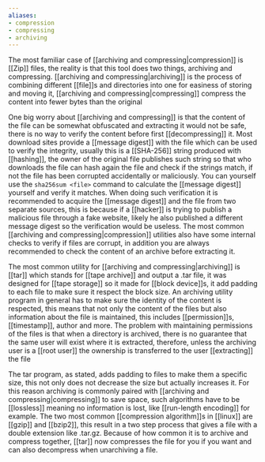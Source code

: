 ```yaml
---
aliases:
- compression
- compressing
- archiving
---
```


The most familiar case of [[archiving and compressing|compression]] is [[Zip]] files, the reality is that this tool does two things, archiving and compressing.
[[archiving and compressing|archiving]] is the process of combining different [[file]]s and directories into one for easiness of storing and moving it, [[archiving and compressing|compressing]] compress the content into fewer bytes than the original

One big worry about [[archiving and compressing]] is that the content of the file can be somewhat obfuscated and extracting it would not be safe, there is no way to verify the content before first [[decompressing]] it.
Most download sites provide a [[message digest]] with the file which can be used to verify the integrity, usually this is a [[SHA-256]] string produced with [[hashing]], the owner of the original file publishes such string so that who downloads the file can hash again the file and check if the strings match, if not the file has been corrupted accidentally or maliciously.
You can yourself use the `sha256sum <file>` command to calculate the [[message digest]] yourself and verify it matches.
When doing such verification it is recommended to acquire the [[message digest]] and the file from two separate sources, this is because if a [[hacker]] is trying to publish a malicious file through a fake website, likely he also published a different message digest so the verification would be useless.
The most common [[archiving and compressing|compression]] utilities also have some internal checks to verify if files are corrupt, in addition you are always recommended to check the content of an archive before extracting it.

The most common utility for [[archiving and compressing|archiving]] is [[tar]] which stands for [[tape archive]] and output a .tar file, it was designed for [[tape storage]] so it made for [[block device]]s, it add padding to each file to make sure it respect the block size. An archiving utility program in general has to make sure the identity of the content is respected, this means that not only the content of the files but also information about the file is maintained, this includes [[permission]]s, [[timestamp]], author and more. The problem with maintaining permissions of the files is that when a directory is archived, there is no guarantee that the same user will exist where it is extracted, therefore, unless the archiving user is a [[root user]] the ownership is transferred to the user [[extracting]] the file

The tar program, as stated, adds padding to files to make them a specific size, this not only does not decrease the size but actually increases it. For this reason archiving is commonly paired with [[archiving and compressing|compressing]] to save space, such algorithms have to be [[lossless]] meaning no information is lost, like [[run-length encoding]] for example.
The two most common [[compression algorithm]]s in [[linux]] are [[gzip]] and [[bzip2]], this result in a two step process that gives a file with a double extension like .tar.gz.
Because of how common it is to archive and compress together, [[tar]] now compresses the file for you if you want and can also decompress when unarchiving a file.

